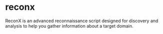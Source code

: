 # reconx
ReconX is an advanced reconnaissance script designed for discovery and analysis to help you gather information about a target domain.
